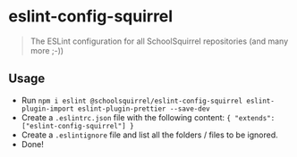 # eslint-config-squirrel
> The ESLint configuration for all SchoolSquirrel repositories (and many more ;-))

## Usage
- Run `npm i eslint @schoolsquirrel/eslint-config-squirrel eslint-plugin-import eslint-plugin-prettier --save-dev`
- Create a `.eslintrc.json` file with the following content: `{ "extends": ["eslint-config-squirrel"] }`
- Create a `.eslintignore` file and list all the folders / files to be ignored.
- Done!